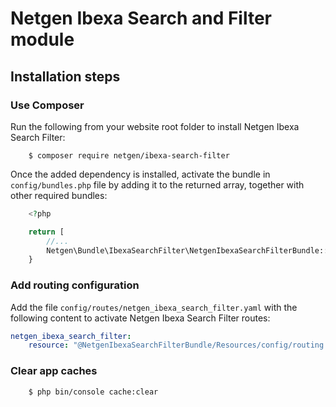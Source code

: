 # Netgen Ibexa Search and Filter module

Installation steps
------------------

### Use Composer

Run the following from your website root folder to install Netgen Ibexa Search Filter:

```shell
    $ composer require netgen/ibexa-search-filter
```

Once the added dependency is installed, activate the bundle in ``config/bundles.php`` file by adding it to the returned array, together with other required bundles:
```php
    <?php

    return [
        //...
        Netgen\Bundle\IbexaSearchFilter\NetgenIbexaSearchFilterBundle::class => ['all' => true],
    }
```

### Add routing configuration

Add the file `config/routes/netgen_ibexa_search_filter.yaml` with the following content to activate Netgen Ibexa Search Filter routes:

```yml
netgen_ibexa_search_filter:
    resource: "@NetgenIbexaSearchFilterBundle/Resources/config/routing.yaml"
```

### Clear app caches

```shell
    $ php bin/console cache:clear
```
